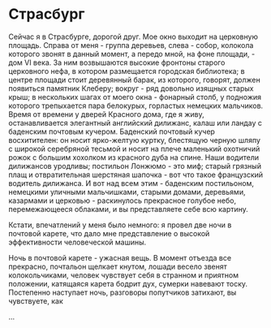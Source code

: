 # Страсбург

Сейчас я в Страсбурге, дорогой друг. Мое окно выходит на церковную площадь. Справа от меня - группа деревьев, слева - собор, колокола которого звонят в данный момент, а передо мной, на фоне площади, - дом VI века. За ним возвышаются высокие фронтоны старого церковного нефа, в котором размещается городская библиотека; в центре площади стоит деревянный барак, из которого, говорят, должен появиться памятник Клеберу; вокруг - ряд довольно изящных старых крыш; в нескольких шагах от моего окна - фонарный столб, у подножия которого трепыхается пара белокурых, горластых немецких мальчиков. Время от времени у дверей Красного дома, где я живу, останавливается элегантный английский дилижанс, калаш или ландау с баденским почтовым кучером. Баденский почтовый кучер восхитителен: он носит ярко-желтую куртку, блестящую черную шляпу с широкой серебряной тесьмой и носит на плече маленький охотничий рожок с большим хохолком из красного дуба на спине. Наши водители дилижансов уродливы; постильон Лонжюмо - это миф; старый грязный плащ и отвратительная шерстяная шапочка - вот что такое французский водитель дилижанса. И вот над всем этим - баденским постильоном, немецкими уличными мальчишками, старыми домами, деревьями, казармами и церковью - раскинулось прекрасное голубое небо, перемежающееся облаками, и вы представляете себе всю картину.

Кстати, впечатлений у меня было немного: я провел две ночи в почтовой карете, что дало мне представление о высокой эффективности человеческой машины.

Ночь в почтовой карете - ужасная вещь. В момент отъезда все прекрасно, почтальон щелкает кнутом, лошади весело звенят колокольчиками, человек чувствует себя в странном и приятном положении, катящаяся карета бодрит дух, сумерки навевают тоску. Постепенно наступает ночь, разговоры попутчиков затихают, вы чувствуете, как

...